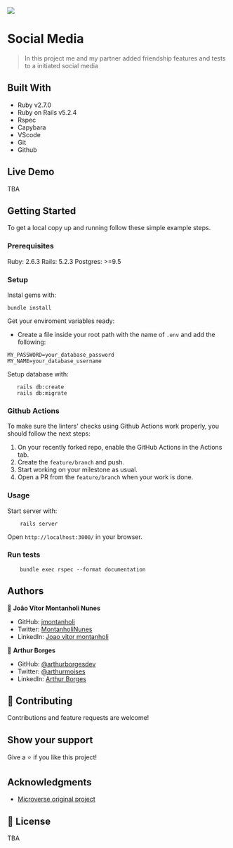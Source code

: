 ![](https://img.shields.io/badge/Microverse-blueviolet)

# Social Media

> In this project me and my partner added friendship features and tests to a initiated social media

## Built With

- Ruby v2.7.0
- Ruby on Rails v5.2.4
- Rspec
- Capybara
- VScode
- Git
- Github

## Live Demo

TBA

## Getting Started

To get a local copy up and running follow these simple example steps.

### Prerequisites

Ruby: 2.6.3
Rails: 5.2.3
Postgres: >=9.5

### Setup

Instal gems with:

```
bundle install
```

Get your enviroment variables ready:

- Create a file inside your root path with the name of `.env` and add the following:

```
MY_PASSWORD=your_database_password
MY_NAME=your_database_username
```


Setup database with:

```
   rails db:create
   rails db:migrate
```

### Github Actions

To make sure the linters' checks using Github Actions work properly, you should follow the next steps:

1. On your recently forked repo, enable the GitHub Actions in the Actions tab.
2. Create the `feature/branch` and push.
3. Start working on your milestone as usual.
4. Open a PR from the `feature/branch` when your work is done.


### Usage

Start server with:

```
    rails server
```

Open `http://localhost:3000/` in your browser.

### Run tests

```
    bundle exec rspec --format documentation
```

## Authors

👤 **João Vítor Montanholi Nunes** 

- GitHub: [jmontanholi](https://github.com/jmontanholi) 
- Twitter: [MontanholiNunes](https://twitter.com/MontanholiNunes) 
- LinkedIn: [Joao vitor montanholi](https://www.linkedin.com/in/joaovitormontanholi/) 

👤 **Arthur Borges**

- GitHub: [@arthurborgesdev](https://github.com/arthurborgesdev)
- Twitter: [@arthurmoises](https://twitter.com/arthurmoises)
- LinkedIn: [Arthur Borges](https://linkedin.com/in/arthurmoises)

## 🤝 Contributing

Contributions and feature requests are welcome!

## Show your support

Give a ⭐️ if you like this project!

## Acknowledgments

- [Microverse original project](https://github.com/arthurborgesdev/private-events/edit/development/README.md)

## 📝 License

TBA


